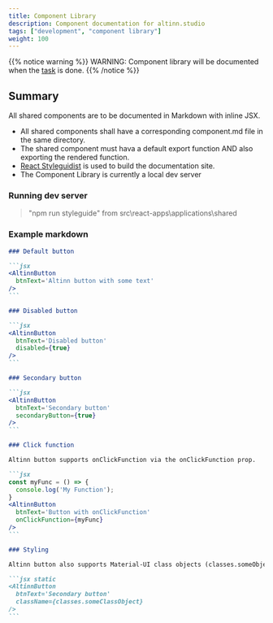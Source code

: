 ```yaml
---
title: Component Library
description: Component documentation for altinn.studio
tags: ["development", "component library"]
weight: 100
---
```


{{% notice warning %}}
WARNING: Component library will be documented when the [task](https://github.com/Altinn/altinn-studio/issues/168) is done.
{{% /notice %}}

## Summary

All shared components are to be documented in Markdown with inline JSX.

* All shared components shall have a corresponding component.md file in the same directory.
* The shared component must hava a default export function AND also exporting the rendered function.
* [React Styleguidist](https://react-styleguidist.js.org) is used to build the documentation site.
* The Component Library is currently a local dev server

### Running dev server

> "npm run styleguide" from src\react-apps\applications\shared

### Example markdown

~~~markdown
### Default button

```jsx
<AltinnButton
  btnText='Altinn button with some text'
/>
```

### Disabled button

```jsx
<AltinnButton
  btnText='Disabled button'
  disabled={true}
/>
```

### Secondary button

```jsx
<AltinnButton
  btnText='Secondary button'
  secondaryButton={true}
/>
```

### Click function

Altinn button supports onClickFunction via the onClickFunction prop.

```jsx
const myFunc = () => {
  console.log('My Function');
}
<AltinnButton
  btnText='Button with onClickFunction'
  onClickFunction={myFunc}
/>
```

### Styling

Altinn button also supports Material-UI class objects (classes.someObject) passed via the optional className prop.

```jsx static
<AltinnButton
  btnText='Secondary button'
  className={classes.someClassObject}
/>
```

~~~
